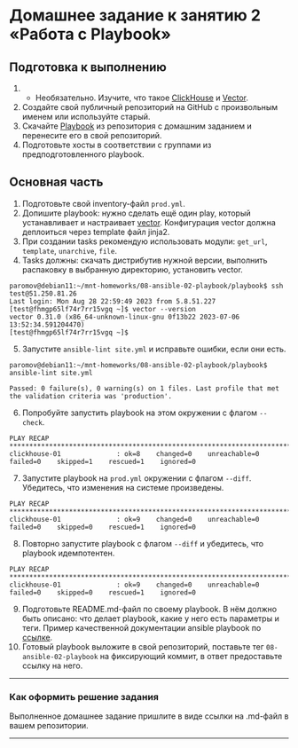# Домашнее задание к занятию 2 «Работа с Playbook»

## Подготовка к выполнению

1. * Необязательно. Изучите, что такое [ClickHouse](https://www.youtube.com/watch?v=fjTNS2zkeBs) и [Vector](https://www.youtube.com/watch?v=CgEhyffisLY).
2. Создайте свой публичный репозиторий на GitHub с произвольным именем или используйте старый.
3. Скачайте [Playbook](./playbook/) из репозитория с домашним заданием и перенесите его в свой репозиторий.
4. Подготовьте хосты в соответствии с группами из предподготовленного playbook.

## Основная часть

1. Подготовьте свой inventory-файл `prod.yml`.
2. Допишите playbook: нужно сделать ещё один play, который устанавливает и настраивает [vector](https://vector.dev). Конфигурация vector должна деплоиться через template файл jinja2.
3. При создании tasks рекомендую использовать модули: `get_url`, `template`, `unarchive`, `file`.
4. Tasks должны: скачать дистрибутив нужной версии, выполнить распаковку в выбранную директорию, установить vector.
```
paromov@debian11:~/mnt-homeworks/08-ansible-02-playbook/playbook$ ssh test@51.250.81.26
Last login: Mon Aug 28 22:59:49 2023 from 5.8.51.227
[test@fhmgp65lf74r7rr15vgq ~]$ vector --version
vector 0.31.0 (x86_64-unknown-linux-gnu 0f13b22 2023-07-06 13:52:34.591204470)
[test@fhmgp65lf74r7rr15vgq ~]$ 
```
5. Запустите `ansible-lint site.yml` и исправьте ошибки, если они есть.
```
paromov@debian11:~/mnt-homeworks/08-ansible-02-playbook/playbook$ ansible-lint site.yml 

Passed: 0 failure(s), 0 warning(s) on 1 files. Last profile that met the validation criteria was 'production'.
```
6. Попробуйте запустить playbook на этом окружении с флагом `--check`.
```
PLAY RECAP *******************************************************************************************
clickhouse-01              : ok=8    changed=0    unreachable=0    failed=0    skipped=1    rescued=1    ignored=0   
```
7. Запустите playbook на `prod.yml` окружении с флагом `--diff`. Убедитесь, что изменения на системе произведены.
```
PLAY RECAP *******************************************************************************************
clickhouse-01              : ok=9    changed=0    unreachable=0    failed=0    skipped=0    rescued=1    ignored=0   
```
8. Повторно запустите playbook с флагом `--diff` и убедитесь, что playbook идемпотентен.
```
PLAY RECAP *******************************************************************************************
clickhouse-01              : ok=9    changed=0    unreachable=0    failed=0    skipped=0    rescued=1    ignored=0
```
9. Подготовьте README.md-файл по своему playbook. В нём должно быть описано: что делает playbook, какие у него есть параметры и теги. Пример качественной документации ansible playbook по [ссылке](https://github.com/opensearch-project/ansible-playbook).
10. Готовый playbook выложите в свой репозиторий, поставьте тег `08-ansible-02-playbook` на фиксирующий коммит, в ответ предоставьте ссылку на него.

---

### Как оформить решение задания

Выполненное домашнее задание пришлите в виде ссылки на .md-файл в вашем репозитории.

---

